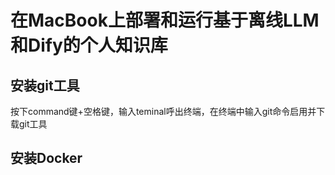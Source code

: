 # 在MacBook上部署和运行基于离线LLM和Dify的个人知识库

## 安装git工具

按下command键+空格键，输入teminal呼出终端，在终端中输入git命令启用并下载git工具

## 安装Docker